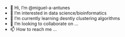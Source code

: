 - 👋 Hi, I’m @miguel-a-antunes
- 👀 I’m interested in data science/bioinformatics
- 🌱 I’m currently learning desntiy clustering algorithms
- 💞️ I’m looking to collaborate on ...
- 📫 How to reach me ...

<!---
miguel-a-antunes/miguel-a-antunes is a ✨ special ✨ repository because its `README.md` (this file) appears on your GitHub profile.
You can click the Preview link to take a look at your changes.
--->
